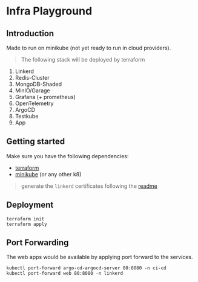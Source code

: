 # Infra Playground

## Introduction
Made to run on minikube (not yet ready to run in cloud providers).
> The following stack will be deployed by terraform
1. Linkerd
2. Redis-Cluster
3. MongoDB-Shaded
4. MinIO/Garage
5. Grafana (+ prometheus)
6. OpenTelemetry
7. ArgoCD
8. Testkube
9. App

## Getting started
Make sure you have the following dependencies:
- [terraform](https://terraform.io)
- [minikube](https://minikube.sigs.k8s.io/docs/) (or any other k8)
> generate the `linkerd` certificates following the [readme](./terraform/modules/linkerd/certificates/README.md)
## Deployment
```
terraform init
terraform apply
```

## Port Forwarding
The web apps would be available by applying port forward to the services.
````
kubectl port-forward argo-cd-argocd-server 80:8080 -n ci-cd
kubectl port-forward web 80:8080 -n linkerd
````